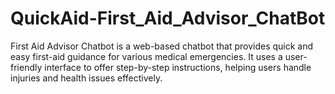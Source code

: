 # QuickAid-First_Aid_Advisor_ChatBot
First Aid Advisor Chatbot is a web-based chatbot that provides quick and easy first-aid guidance for various medical emergencies. It uses a user-friendly interface to offer step-by-step instructions, helping users handle injuries and health issues effectively.
